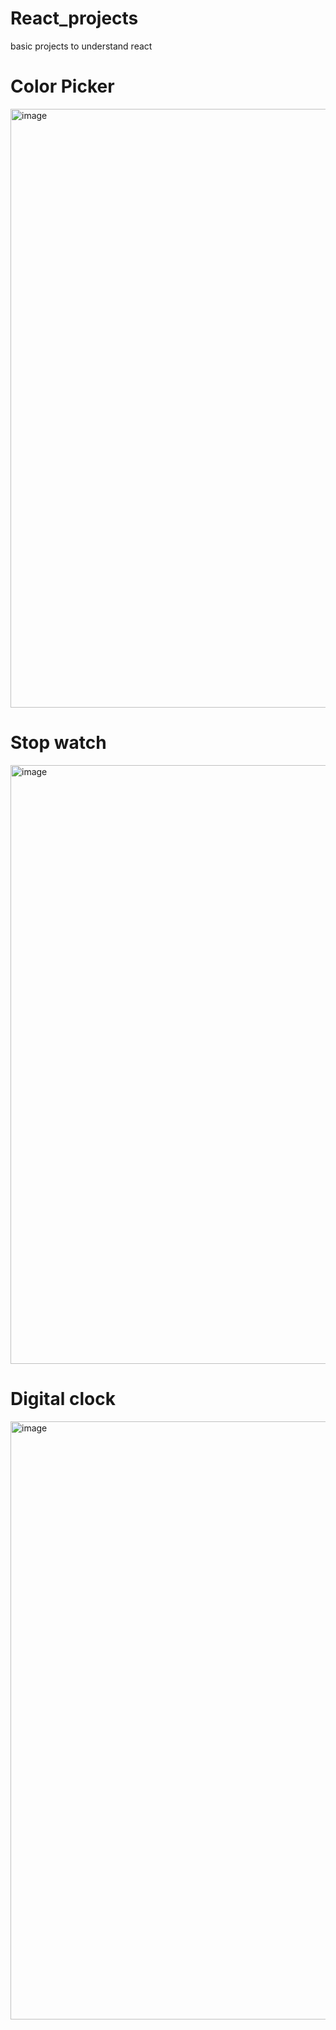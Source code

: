 # React_projects
basic projects to understand  react

# Color Picker 
<img width="1916" height="958" alt="image" src="https://github.com/user-attachments/assets/7a6824e0-9264-4899-9ac7-8b6cd7a0be74" />

# Stop watch
<img width="1919" height="958" alt="image" src="https://github.com/user-attachments/assets/2681ed1a-1818-43bd-9a81-7bcdba615d49" />

# Digital clock
<img width="1919" height="957" alt="image" src="https://github.com/user-attachments/assets/108d45d0-7c74-4dbf-93af-a0b12d7a4318" />


